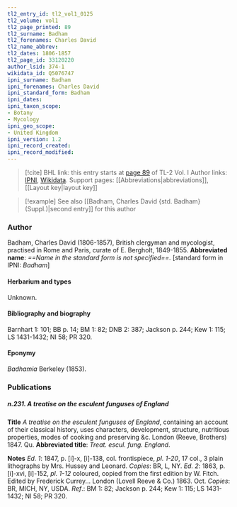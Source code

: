 ```yaml
---
tl2_entry_id: tl2_vol1_0125
tl2_volume: vol1
tl2_page_printed: 89
tl2_surname: Badham
tl2_forenames: Charles David
tl2_name_abbrev: 
tl2_dates: 1806-1857
tl2_page_id: 33120220
author_lsid: 374-1
wikidata_id: Q5076747
ipni_surname: Badham
ipni_forenames: Charles David
ipni_standard_form: Badham
ipni_dates: 
ipni_taxon_scope: 
- Botany
- Mycology
ipni_geo_scope: 
- United Kingdom
ipni_version: 1.2
ipni_record_created: 
ipni_record_modified:
---
```


> [!cite] BHL link: this entry starts at [page 89](https://www.biodiversitylibrary.org/page/33120220) of TL-2 Vol. I
> Author links: [IPNI](https://www.ipni.org/a/374-1), [Wikidata](https://www.wikidata.org/wiki/Q5076747). Support pages: [[Abbreviations|abbreviations]], [[Layout key|layout key]]

> [!example] See also [[Badham, Charles David {std. Badham} (Suppl.)|second entry]] for this author

### Author

Badham, Charles David (1806-1857), British clergyman and mycologist, practised in Rome and Paris, curate of E. Bergholt, 1849-1855. 
**Abbreviated name**: *==Name in the standard form is not specified==.* \[standard form in IPNI: *Badham*\]

#### Herbarium and types

Unknown.

#### Bibliography and biography

Barnhart 1: 101; BB p. 14; BM 1: 82; DNB 2: 387; Jackson p. 244; Kew 1: 115; LS 1431-1432; NI 58; PR 320.

#### Eponymy

*Badhamia* Berkeley (1853).

### Publications

##### n.231. A treatise on the esculent funguses of England

**Title**
*A treatise on the esculent funguses of England*, containing an account of their classical history, uses characters, development, structure, nutritious properties, modes of cooking and preserving &c. London (Reeve, Brothers) 1847. Qu.
**Abbreviated title**: *Treat. escul. fung. England*.

**Notes**
*Ed. 1*: 1847, p. \[i\]-x, \[i\]-138, col. frontispiece, *pl. 1-20*, 17 col., 3 plain lithographs by Mrs. Hussey and Leonard. *Copies*: BR, L, NY.
*Ed. 2*: 1863, p. \[i\]-xvi, \[i\]-152, *pl. 1-12* coloured, copied from the first edition by W. Fitch. Edited by Frederick Currey... London (Lovell Reeve & Co.) 1863. Oct. *Copies*: BR, MICH, NY, USDA.
*Ref*.: BM 1: 82; Jackson p. 244; Kew 1: 115; LS 1431-1432; NI 58; PR 320.


